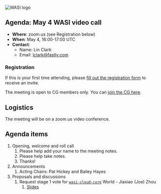 ![WASI logo](https://raw.githubusercontent.com/WebAssembly/WASI/main/WASI.png)

## Agenda: May 4 WASI video call

- **Where**: zoom.us (see Registration below)
- **When**: May 4, 16:00-17:00 UTC
- **Contact**:
  - Name: Lin Clark
  - Email: lclark@fastly.com

### Registration

If this is your first time attending, please [fill out the registration form](https://docs.google.com/forms/d/e/1FAIpQLSdpO6Lp2L_dZ2_oiDgzjKx7pb7s2YYHjeSIyfHWZZGSKoZKWQ/viewform?usp=sf_link) to receive an invite.

The meeting is open to CG members only. You can [join the CG here](https://www.w3.org/community/webassembly/).

## Logistics

The meeting will be on a zoom.us video conference.

## Agenda items

1. Opening, welcome and roll call
    1. Please help add your name to the meeting notes.
    1. Please help take notes.
    1. Thanks!
1. Announcements
    1. Acting Chairs: Pat Hickey and Bailey Hayes
1. Proposals and discussions
    1. Request stage 1 vote for [`wasi-cloud-core`](https://github.com/WebAssembly/WASI/issues/520) World - Jiaxiao (Joe) Zhou
       1. [Slides](https://docs.google.com/presentation/d/e/2PACX-1vRn6D7ODoRO79C_dWh3mdfNydurOkZRmIWfoJ2hw3Lerd3Llqh4QEfXDjlLyptjXT7jmuyiviTAtUTk/pub?start=false&loop=false&delayms=3000)
